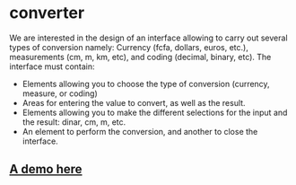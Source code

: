 # converter
We are interested in the design of an interface allowing to carry out several types of
conversion namely: Currency (fcfa, dollars, euros, etc.), measurements (cm, m, km, etc), and coding (decimal,
binary, etc). The interface must contain:
<ul>
   <li>
     Elements allowing you to choose the type of conversion (currency, measure, or
     coding)
   </li>
   <li>
     Areas for entering the value to convert, as well as the result.
   </li>
   <li>
     Elements allowing you to make the different selections for the input and the result:
     dinar, cm, m, etc.
   </li>
     <li>An element to perform the conversion, and another to close the interface.</li>
  </ul>

  ## [A demo here](https://main--zippy-beignet-7d30cb.netlify.app/)
